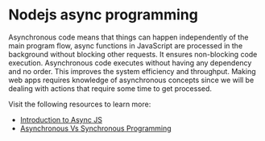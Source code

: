 # Nodejs async programming

Asynchronous code means that things can happen independently of the main program flow, async functions in JavaScript are processed in the background without blocking other requests. It ensures non-blocking code execution. Asynchronous code executes without having any dependency and no order. This improves the system efficiency and throughput. Making web apps requires knowledge of asynchronous concepts since we will be dealing with actions that require some time to get processed.

Visit the following resources to learn more:

- [Introduction to Async JS](https://developer.mozilla.org/en-US/docs/Learn/JavaScript/Asynchronous/Introducing/)
- [Asynchronous Vs Synchronous Programming](https://www.youtube.com/watch?v=Kpn2ajSa92c)
